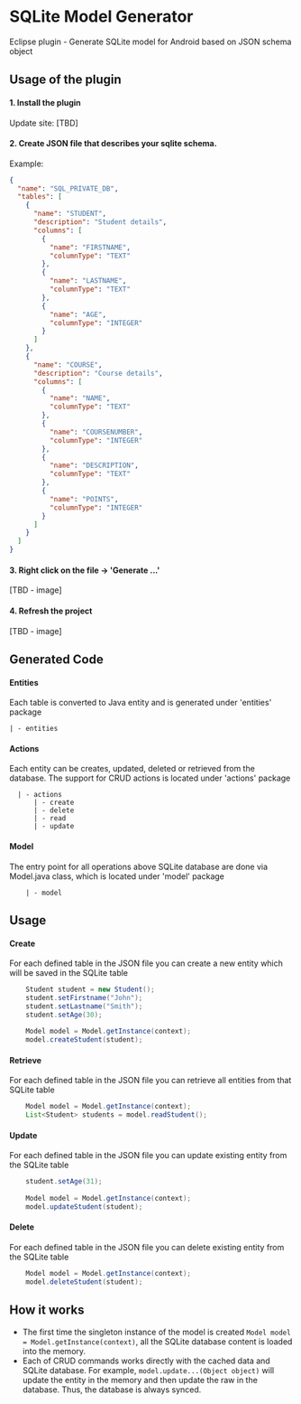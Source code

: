 SQLite Model Generator
=====================================
Eclipse plugin - Generate SQLite model for Android based on JSON schema object

## Usage of the plugin
#### 1. Install the plugin
Update site: 
[TBD]
#### 2. Create JSON file that describes your sqlite schema.
Example: 
``` json
{
  "name": "SQL_PRIVATE_DB",
  "tables": [
    {
      "name": "STUDENT",
      "description": "Student details",
      "columns": [
        {
          "name": "FIRSTNAME",
          "columnType": "TEXT"
        },
        {
          "name": "LASTNAME",
          "columnType": "TEXT"
        },
        {
          "name": "AGE",
          "columnType": "INTEGER"
        }
      ]
    },
    {
      "name": "COURSE",
      "description": "Course details",
      "columns": [
        {
          "name": "NAME",
          "columnType": "TEXT"
        },
        {
          "name": "COURSENUMBER",
          "columnType": "INTEGER"
        },
        {
          "name": "DESCRIPTION",
          "columnType": "TEXT"
        },
        {
          "name": "POINTS",
          "columnType": "INTEGER"
        }
      ]
    }
  ]
}
```
#### 3. Right click on the file -> 'Generate ...'
[TBD - image]
#### 4. Refresh the project
[TBD - image]

## Generated Code

#### Entities
Each table is converted to Java entity and is generated under 'entities' package
```
| - entities
```

#### Actions
Each entity can be creates, updated, deleted or retrieved from the database. The support for CRUD actions is located under 'actions' package
```
  | - actions
	  | - create
	  | - delete
	  | - read
	  | - update
```
#### Model
The entry point for all operations above SQLite database are done via Model.java class, which is located under 'model' package
```
	| - model	
```

## Usage 

#### Create
For each defined table in the JSON file you can create a new entity which will be saved in the SQLite table

``` java
	Student student = new Student();
	student.setFirstname("John");
	student.setLastname("Smith");
	student.setAge(30);
		
	Model model = Model.getInstance(context);
	model.createStudent(student);
```

#### Retrieve
For each defined table in the JSON file you can retrieve all entities from that SQLite table

``` java
	Model model = Model.getInstance(context);
	List<Student> students = model.readStudent();
```

#### Update
For each defined table in the JSON file you can update existing entity from the SQLite table

``` java
	student.setAge(31);
	
	Model model = Model.getInstance(context);
	model.updateStudent(student);
```

#### Delete
For each defined table in the JSON file you can delete existing entity from the SQLite table

``` java
	Model model = Model.getInstance(context);
	model.deleteStudent(student);
```

## How it works
* The first time the singleton instance of the model is created `Model model = Model.getInstance(context)`, all the SQLite database content is loaded into the memory.
* Each of CRUD commands works directly with the cached data and SQLite database. For example, `model.update...(Object object)` will update the entity in the memory and then update the raw in the database. Thus, the database is always synced. 
